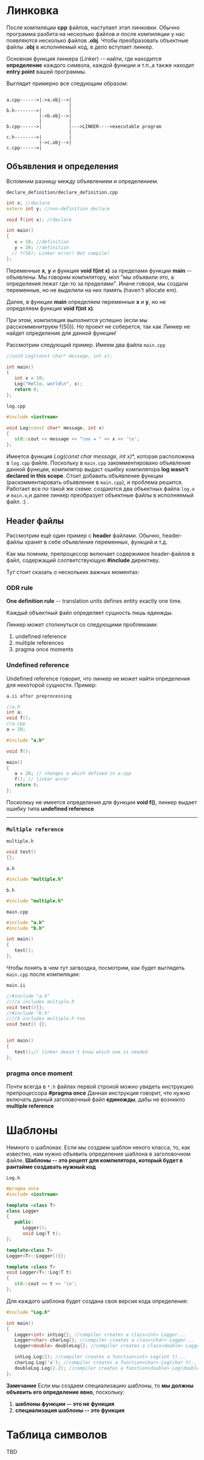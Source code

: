 # Линковка

После компиляции **cpp** файлов, наступает этап линковки. Обычно программа разбита на несколько файлов и после компиляции у нас появляются несколько файлов **.obj**. Чтобы преобразовать объектные файлы **.obj** в исполняемый код, в дело вступает линкер.

Основная функция линкера (Linker) -- найти, где находится **определение** каждого символа, каждой функции и т.п.,а также находит **entry point** вашей программы.

Выглядит примерно все следующим образом:

```

a.cpp------>|->a.obj-->|
                       |
b.h-------->|          |
            |->b.obj-->|
            |          |
b.cpp------>|          |--->LINKER---->executable program
                       | 
c.h-------->|          |
            |->c.obj-->|
c.cpp------>|
```

## Объявления и определения

Вспомним разницу между объявлением и определением.

`declare_definition/declare_definition.cpp`

```cpp
int x; //declare
extern int y; //non-definition declare

void f(int x); //declare

int main()
{
   x = 10; //definition
   y = 20; //definition
  // f(50); Linker error! Not compile!
};
```

Переменные **x**, **y** и функция **void f(int x)** за пределами функции **main** -- объявлены. Мы говорим компилятору, мол "мы объявили это, а определения лежат где-то за пределами". Иначе говоря, мы создали переменные, но не выделили на них память (haven't allocate em).

Далее, в функции **main** определяем переменные **x** и **у**, но не определяем функция **void f(int x)**. 

При этом, компиляция выполнится успешно (если мы расскомменитруем f(50)). Но проект не соберется, так как Линкер не найдет определение для данной функции!

Рассмотрим следующий пример. Имеем два файла 
`main.cpp`
```cpp
//void Log(const char* message, int x);

int main()
{
   int x = 10;
   Log("Hello, world\n", x);
   return 0;
};
```

`log.cpp`
```cpp
#include <iostream>

void Log(const char* message, int x)
{
   std::cout << message << "\nx = " << x << '\n';
};
```

Имеется функция **Log(const char* message, int x)**, которая расположена в `log.cpp` файле. Поскольку в `main.cpp` закомментировано объявление данной функции, 
компилятор выдаст ошибку компилятора **log wasn't declared in this scope**. Стоит добавить объявление функции (раскомментировать объявление в `main.cpp`), и проблема решится. Работает все по такой же схеме: создаются два объектных файла `log.o` и `main.o`,и далее линкер преобразует объектные файлы в исполняемый файл.  :)
.

## Header файлы

Рассмотрим ещё один пример с **header** файлами. Обычно, header-файлы хранят в себе объявление переменных, функций и т.д.

Как мы помним, препроцессор включает содержимое header-файлов в файл, содержащий соответствующую **#include** директиву.

Тут стоит сказать о нескольких важных моментах:

### ODR rule

**One definition rule** -- translation units defines entity exactly one time.
 
Каждый объектный файл определяет сущность лишь единжды.

Линкер может столкнуться со следующими проблемами:
1. undefined reference
2. multiple references
3. pragma once moments


### Undefined reference

Undefined reference говорит, что линкер не может найти определения для некоторой сущности. Пример:

`a.ii after preprocessing`
```cpp
//a.h
int a;
void f();
//a.cpp
a = 10;
```


```cpp
#include "a.h"

void f();

main()
{
   a = 20; // changes a which defined in a.cpp
   f(); // linker error
   return 0;
};
```

Посколкьу не имеется определения для функции **void f()**, линкер выдает ошибку типа **undefined reference**

--------
### `Multiple reference`

`multiple.h`
```cpp
void test()
{};
```

`a.h`
```cpp
#include "multiple.h"
```

`b.h`
```cpp
#include "multiple.h"
```

`main.cpp`
```cpp
#include "a.h"
#include "b.h"

int main()
{
   test();
};
```

Чтобы понять в чем тут загвоздка, посмотрим, как будет выглядеть `main.cpp` после компиляции:

`main.ii`
```cpp
//#include "a.h"
////a includes multiple.h
void test(){};
//#include "b.h"
////b includes multiple.h too
void test() {};


int main()
{
   test();// linker doesn't know which one is needed
};
```

### pragma once moment

Почти всегда в `*.h` файлах первой строкой можно увидеть инструкцию препроцессора **#pragma once**
Данная инструкция говорит, что нужно включать данный заголовочный файл **единожды**, дабы не возникло **multiple reference**

# Шаблоны

Немного о шаблонах. Если мы создаем шаблон некого класса, то, как известно, нам нужно объявить определение шаблона в заголовочном файле.
**Шаблоны -- это рецепт для компилятора, который будет в рантайме создавать нужный код**

`Log.h`
```cpp
#pragma once
#include <iostream>

template <class T>
class Logger
{
   public:
      Logger();
      void Log(T t);
};

template<class T>
Logger<T>::Logger(){};

template <class T>
void Logger<T>::Log(T t)
{
   std::cout << t << '\n';
};
```

Для каждого шаблона будет создана своя версия кода определения:

```cpp
#include "Log.h"

int main()
{
   Logger<int> intLog{}; //compiler creates a class<int> Logger...
   Logger<char> charLog{}; //compiler creates a class<char> Logger...
   Logger<double> doubleLog{}; //compiler creates a class<double> Logger...

   intLog.Log(2); //compiler creates a function<int> Log(int t)...
   charLog.Log('a'); //compiler creates a function<char> Log(char t)...
   doubleLog.Log(2.2); //compiler creates a function<double> Log(double t)...
};
```


**Замечание**
Если мы создаем специализацию шаблоны, то **мы должны объявить его определение явно**, поскольку:
1. **шаблоны функции -- это не функция**
2. **специализация шаблоны -- это функция**

# Таблица символов
TBD
